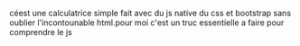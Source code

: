 céest une calculatrice simple fait avec du js native du css et bootstrap sans oublier l'incontounable html.pour moi c'est un truc essentielle a faire pour comprendre le js
